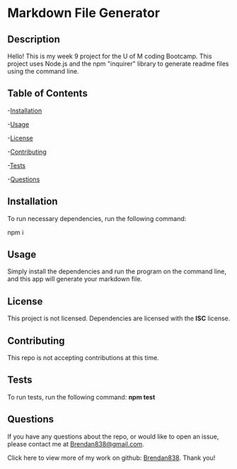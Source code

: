 # Markdown File Generator


## Description 

Hello! This is my week 9 project for the U of M coding Bootcamp. This project uses Node.js and the npm "inquirer" library to generate readme files using the command line. 


## Table of Contents


-[Installation](#installation)

-[Usage](#usage)

-[License](#license)

-[Contributing](#contributing)

-[Tests](#tests)

-[Questions](#questions)


## Installation
To run necessary dependencies, run the following command:

npm i


## Usage

Simply install the dependencies and run the program on the command line, and this app will generate your markdown file. 


## License

This project is not licensed. Dependencies are licensed with the **ISC** license. 


## Contributing

This repo is not accepting contributions at this time. 


## Tests

To run tests, run the following command: **npm test**


## Questions

If you have any questions about the repo, or would like to open an issue, please contact me at Brendan838@gmail.com.

Click here to view more of my work on github: [Brendan838](https://github.com/Brendan838). Thank you!